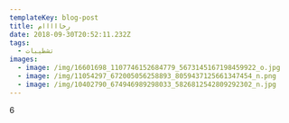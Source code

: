 ```yaml
---
templateKey: blog-post
title: رخااااام
date: 2018-09-30T20:52:11.232Z
tags:
  - تشطيبات
images:
  - image: /img/16601698_1107746152684779_5673145167198459922_o.jpg
  - image: /img/11054297_672005056258893_8059437125661347454_n.png
  - image: /img/10402790_674946989298033_5826812542809292302_n.jpg
---
```

6

